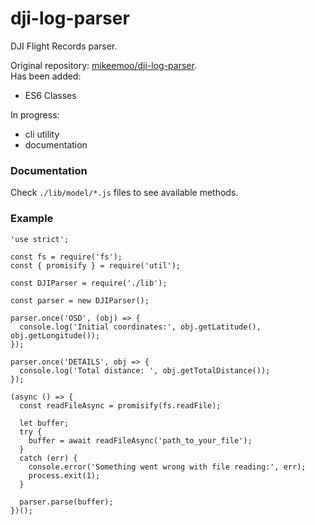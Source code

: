 # dji-log-parser  
DJI Flight Records parser.

Original repository: [mikeemoo/dji-log-parser](https://github.com/mikeemoo/dji-log-parser).  
Has been added:
 - ES6 Classes
 
In progress:
 - cli utility
 - documentation

### Documentation
Check `./lib/model/*.js` files to see available methods.

### Example
```ecmascript 6
'use strict';

const fs = require('fs');
const { promisify } = require('util');

const DJIParser = require('./lib');

const parser = new DJIParser();

parser.once('OSD', (obj) => {
  console.log('Initial coordinates:', obj.getLatitude(), obj.getLongitude());
});

parser.once('DETAILS', obj => {
  console.log('Total distance: ', obj.getTotalDistance());
});

(async () => {
  const readFileAsync = promisify(fs.readFile);

  let buffer;
  try {
    buffer = await readFileAsync('path_to_your_file');
  }
  catch (err) {
    console.error('Something went wrong with file reading:', err);
    process.exit(1);
  }

  parser.parse(buffer);
})();

```
